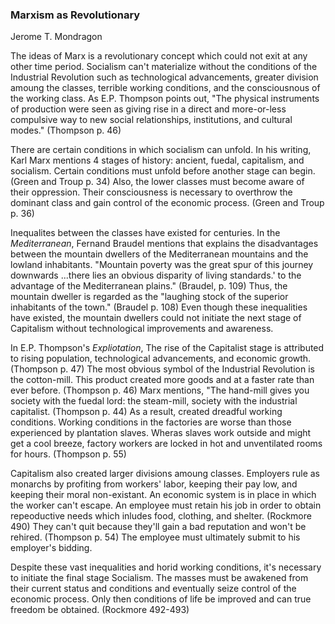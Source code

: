 ### Marxism as Revolutionary
Jerome T. Mondragon

The ideas of Marx is a revolutionary concept which could not exit at any other time period. Socialism can't materialize without the conditions of the Industrial Revolution such as technological advancements, greater division amoung the classes, terrible working conditions, and the consciousnous of the working class. As E.P. Thompson points out, "The physical instruments of production were seen as giving rise in a direct and more-or-less compulsive way to new social relationships, institutions, and cultural modes." (Thompson p. 46)

There are certain conditions in which socialism can unfold. In his writing, Karl Marx mentions 4 stages of history: ancient, fuedal, capitalism, and socialism. Certain conditions must unfold before another stage can begin. (Green and Troup p. 34) Also, the lower classes must become aware of their oppression. Their consciousness is necessary to overthrow the dominant class and gain control of the economic process. (Green and Troup p. 36) 

Inequalites between the classes have existed for centuries. In the _Mediterranean_, Fernand Braudel mentions that explains the disadvantages between the mountain dwellers of the Mediterranean mountains and the lowland inhabitants. "Mountain poverty was the great spur of this journey downwards ...there lies an obvious disparity of living standards.' to the advantage of the Mediterranean plains." (Braudel, p. 109) Thus, the mountain dweller is regarded as the "laughing stock of the superior inhabitants of the town." (Braudel p. 108) Even though these inequalities have existed, the mountain dwellers could not initiate the next stage of Capitalism without technological improvements and awareness. 

In E.P. Thompson's _Expliotation_, The rise of the Capitalist stage is attributed to rising population, technological advancements, and economic growth. (Thompson p. 47) The most obvious symbol of the Industrial Revolution is the cotton-mill. This product created more goods and at a faster rate than ever before. (Thompson p. 46) Marx mentions, "The hand-mill gives you society with the fuedal lord: the steam-mill, society with the industrial capitalist. (Thompson p. 44)  As a result, created dreadful working conditions. Working conditions in the factories are worse than those experienced by plantation slaves. Wheras slaves work outside and might get a cool breeze, factory workers are locked in hot and unventilated rooms for hours. (Thompson p. 55) 

Capitalism also created larger divisions amoung classes. Employers rule as monarchs by profiting from workers' labor, keeping their pay low, and keeping their moral non-existant. An economic system is in place in which the worker can't escape. An employee must retain his job in order to obtain repeoductive needs which inludes food, clothing, and shelter. (Rockmore 490) They can't quit because they'll gain a bad reputation and won't be rehired. (Thompson p. 54) The employee must ultimately submit to his employer's bidding.  

Despite these vast inequalities and horid working conditions, it's necessary to initiate the final stage Socialism. The masses must be awakened from their current status and conditions and eventually seize control of the economic process. Only then conditions of life be improved and can true freedom be obtained. (Rockmore 492-493)



